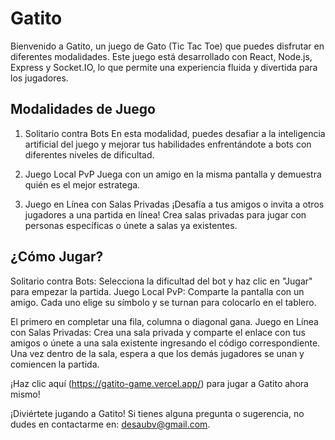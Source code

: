 
# Gatito
Bienvenido a Gatito, un juego de Gato (Tic Tac Toe) que puedes disfrutar en diferentes modalidades. Este juego está desarrollado con React, Node.js, Express y Socket.IO, lo que permite una experiencia fluida y divertida para los jugadores.

## Modalidades de Juego
1. Solitario contra Bots
En esta modalidad, puedes desafiar a la inteligencia artificial del juego y mejorar tus habilidades enfrentándote a bots con diferentes niveles de dificultad.

2. Juego Local PvP
Juega con un amigo en la misma pantalla y demuestra quién es el mejor estratega.

3. Juego en Línea con Salas Privadas
¡Desafía a tus amigos o invita a otros jugadores a una partida en línea! Crea salas privadas para jugar con personas específicas o únete a salas ya existentes.

## ¿Cómo Jugar?
Solitario contra Bots: Selecciona la dificultad del bot y haz clic en "Jugar" para empezar la partida.
Juego Local PvP: Comparte la pantalla con un amigo. Cada uno elige su símbolo y se turnan para colocarlo en el tablero. 

El primero en completar una fila, columna o diagonal gana.
Juego en Línea con Salas Privadas: Crea una sala privada y comparte el enlace con tus amigos o únete a una sala existente ingresando el código correspondiente. Una vez dentro de la sala, espera a que los demás jugadores se unan y comiencen la partida.

¡Haz clic aquí (https://gatito-game.vercel.app/) para jugar a Gatito ahora mismo!

¡Diviértete jugando a Gatito! Si tienes alguna pregunta o sugerencia, no dudes en contactarme en: desaubv@gmail.com.
